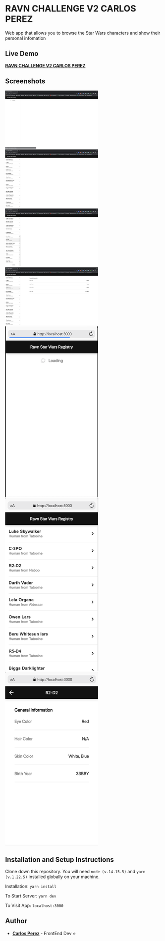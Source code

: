# RAVN CHALLENGE V2 CARLOS PEREZ
Web app that allows you to browse the Star Wars characters and show their personal infomation

## Live Demo
[**RAVN CHALLENGE V2 CARLOS PEREZ**](https://ravn-challenge-v2-carlos-perez.netlify.app/)

## Screenshots
<img src="./Screenshots/Screenshot1.png" alt="screenshot1" width="300"/>
<img src="./Screenshots/Screenshot2.png" alt="screenshot2" width="300"/>
<img src="./Screenshots/Screenshot3.png" alt="screenshot3" width="300"/>
<img src="./Screenshots/Screenshot4.png" alt="screenshot4" width="300"/>
<img src="./Screenshots/Screenshot5.png" alt="screenshot5" width="300"/>
<img src="./Screenshots/Screenshot6.png" alt="screenshot6" width="300"/>
<img src="./Screenshots/Screenshot7.png" alt="screenshot7" width="300"/>


## Installation and Setup Instructions
Clone down this repository. You will need `node (v.14.15.5)` and `yarn (v.1.22.5)` installed globally on your machine.

Installation:
`yarn install`

To Start Server:
`yarn dev`

To Visit App:
`localhost:3000`
  
## Author
-   [**Carlos Perez**](https://github.com/CPrz21)  - FrontEnd Dev ⭐️